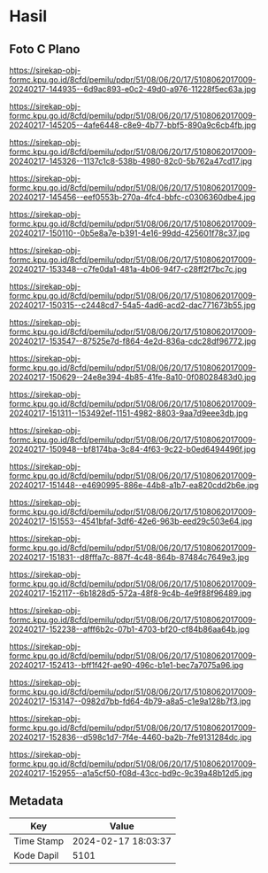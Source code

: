 # Hasil

## Foto C Plano

https://sirekap-obj-formc.kpu.go.id/8cfd/pemilu/pdpr/51/08/06/20/17/5108062017009-20240217-144935--6d9ac893-e0c2-49d0-a976-11228f5ec63a.jpg

https://sirekap-obj-formc.kpu.go.id/8cfd/pemilu/pdpr/51/08/06/20/17/5108062017009-20240217-145205--4afe6448-c8e9-4b77-bbf5-890a9c6cb4fb.jpg

https://sirekap-obj-formc.kpu.go.id/8cfd/pemilu/pdpr/51/08/06/20/17/5108062017009-20240217-145326--1137c1c8-538b-4980-82c0-5b762a47cd17.jpg

https://sirekap-obj-formc.kpu.go.id/8cfd/pemilu/pdpr/51/08/06/20/17/5108062017009-20240217-145456--eef0553b-270a-4fc4-bbfc-c0306360dbe4.jpg

https://sirekap-obj-formc.kpu.go.id/8cfd/pemilu/pdpr/51/08/06/20/17/5108062017009-20240217-150110--0b5e8a7e-b391-4e16-99dd-425601f78c37.jpg

https://sirekap-obj-formc.kpu.go.id/8cfd/pemilu/pdpr/51/08/06/20/17/5108062017009-20240217-153348--c7fe0da1-481a-4b06-94f7-c28ff2f7bc7c.jpg

https://sirekap-obj-formc.kpu.go.id/8cfd/pemilu/pdpr/51/08/06/20/17/5108062017009-20240217-150315--c2448cd7-54a5-4ad6-acd2-dac771673b55.jpg

https://sirekap-obj-formc.kpu.go.id/8cfd/pemilu/pdpr/51/08/06/20/17/5108062017009-20240217-153547--87525e7d-f864-4e2d-836a-cdc28df96772.jpg

https://sirekap-obj-formc.kpu.go.id/8cfd/pemilu/pdpr/51/08/06/20/17/5108062017009-20240217-150629--24e8e394-4b85-41fe-8a10-0f08028483d0.jpg

https://sirekap-obj-formc.kpu.go.id/8cfd/pemilu/pdpr/51/08/06/20/17/5108062017009-20240217-151311--153492ef-1151-4982-8803-9aa7d9eee3db.jpg

https://sirekap-obj-formc.kpu.go.id/8cfd/pemilu/pdpr/51/08/06/20/17/5108062017009-20240217-150948--bf8174ba-3c84-4f63-9c22-b0ed6494496f.jpg

https://sirekap-obj-formc.kpu.go.id/8cfd/pemilu/pdpr/51/08/06/20/17/5108062017009-20240217-151448--e4690995-886e-44b8-a1b7-ea820cdd2b6e.jpg

https://sirekap-obj-formc.kpu.go.id/8cfd/pemilu/pdpr/51/08/06/20/17/5108062017009-20240217-151553--4541bfaf-3df6-42e6-963b-eed29c503e64.jpg

https://sirekap-obj-formc.kpu.go.id/8cfd/pemilu/pdpr/51/08/06/20/17/5108062017009-20240217-151831--d8fffa7c-887f-4c48-864b-87484c7649e3.jpg

https://sirekap-obj-formc.kpu.go.id/8cfd/pemilu/pdpr/51/08/06/20/17/5108062017009-20240217-152117--6b1828d5-572a-48f8-9c4b-4e9f88f96489.jpg

https://sirekap-obj-formc.kpu.go.id/8cfd/pemilu/pdpr/51/08/06/20/17/5108062017009-20240217-152238--afff6b2c-07b1-4703-bf20-cf84b86aa64b.jpg

https://sirekap-obj-formc.kpu.go.id/8cfd/pemilu/pdpr/51/08/06/20/17/5108062017009-20240217-152413--bff1f42f-ae90-496c-b1e1-bec7a7075a96.jpg

https://sirekap-obj-formc.kpu.go.id/8cfd/pemilu/pdpr/51/08/06/20/17/5108062017009-20240217-153147--0982d7bb-fd64-4b79-a8a5-c1e9a128b7f3.jpg

https://sirekap-obj-formc.kpu.go.id/8cfd/pemilu/pdpr/51/08/06/20/17/5108062017009-20240217-152836--d598c1d7-7f4e-4460-ba2b-7fe9131284dc.jpg

https://sirekap-obj-formc.kpu.go.id/8cfd/pemilu/pdpr/51/08/06/20/17/5108062017009-20240217-152955--a1a5cf50-f08d-43cc-bd9c-9c39a48b12d5.jpg


## Metadata

| Key        | Value               |
| ---------- | ------------------- |
| Time Stamp | 2024-02-17 18:03:37 |
| Kode Dapil | 5101                |



